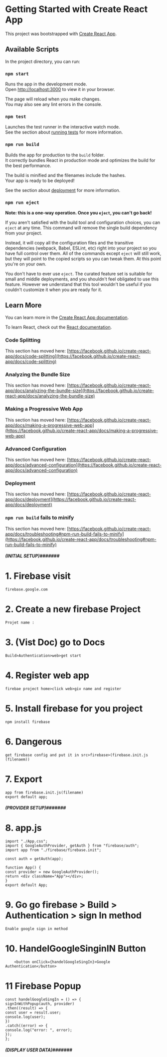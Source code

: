 

# Getting Started with Create React App

This project was bootstrapped with [Create React App](https://github.com/facebook/create-react-app).

## Available Scripts

In the project directory, you can run:

### `npm start`

Runs the app in the development mode.\
Open [http://localhost:3000](http://localhost:3000) to view it in your browser.

The page will reload when you make changes.\
You may also see any lint errors in the console.

### `npm test`

Launches the test runner in the interactive watch mode.\
See the section about [running tests](https://facebook.github.io/create-react-app/docs/running-tests) for more information.

### `npm run build`

Builds the app for production to the `build` folder.\
It correctly bundles React in production mode and optimizes the build for the best performance.

The build is minified and the filenames include the hashes.\
Your app is ready to be deployed!

See the section about [deployment](https://facebook.github.io/create-react-app/docs/deployment) for more information.

### `npm run eject`

**Note: this is a one-way operation. Once you `eject`, you can't go back!**

If you aren't satisfied with the build tool and configuration choices, you can `eject` at any time. This command will remove the single build dependency from your project.

Instead, it will copy all the configuration files and the transitive dependencies (webpack, Babel, ESLint, etc) right into your project so you have full control over them. All of the commands except `eject` will still work, but they will point to the copied scripts so you can tweak them. At this point you're on your own.

You don't have to ever use `eject`. The curated feature set is suitable for small and middle deployments, and you shouldn't feel obligated to use this feature. However we understand that this tool wouldn't be useful if you couldn't customize it when you are ready for it.

## Learn More

You can learn more in the [Create React App documentation](https://facebook.github.io/create-react-app/docs/getting-started).

To learn React, check out the [React documentation](https://reactjs.org/).

### Code Splitting

This section has moved here: [https://facebook.github.io/create-react-app/docs/code-splitting](https://facebook.github.io/create-react-app/docs/code-splitting)

### Analyzing the Bundle Size

This section has moved here: [https://facebook.github.io/create-react-app/docs/analyzing-the-bundle-size](https://facebook.github.io/create-react-app/docs/analyzing-the-bundle-size)

### Making a Progressive Web App

This section has moved here: [https://facebook.github.io/create-react-app/docs/making-a-progressive-web-app](https://facebook.github.io/create-react-app/docs/making-a-progressive-web-app)

### Advanced Configuration

This section has moved here: [https://facebook.github.io/create-react-app/docs/advanced-configuration](https://facebook.github.io/create-react-app/docs/advanced-configuration)

### Deployment

This section has moved here: [https://facebook.github.io/create-react-app/docs/deployment](https://facebook.github.io/create-react-app/docs/deployment)

### `npm run build` fails to minify

This section has moved here: [https://facebook.github.io/create-react-app/docs/troubleshooting#npm-run-build-fails-to-minify](https://facebook.github.io/create-react-app/docs/troubleshooting#npm-run-build-fails-to-minify)

##### (INITIAL SETUP)#######

# 1. Firebase visit

    firebase.google.com

# 2. Create a new firebase Project

    Projet name :

# 3. (Vist Doc) go to Docs

    Build>Authentication>web>get start

# 4. Register web app

    firebae project home>click web>giv name and register

# 5. Install firebase for you project

    npm install firebase

# 6. Dangerous

    get firebase config and put it in src>firebase>(firebase.init.js (filenaem))

# 7. Export

    app from firebase.init.js(filename)
    export default app;

##### (PROVIDER SETUP)#######

# 8. app.js

    import "./App.css";
    import { GoogleAuthProvider, getAuth } from "firebase/auth";
    import app from "./firebase/firebase.init";

    const auth = getAuth(app);

    function App() {
    const provider = new GoogleAuthProvider();
    return <div className="App"></div>;
    }
    export default App;

# 9. Go go firebase > Build > Authentication > sign In method

    Enable google sign in method

# 10. HandelGoogleSinginIN Button

        <button onClick={handelGoogleSingIn}>Google Authentication</button>

# 11 Firebase Popup

    const handelGoogleSingIn = () => {
    signInWithPopup(auth, provider)
    .then((result) => {
    const user = result.user;
    console.log(user);
    })
    .catch((error) => {
    console.log("error: ", error);
    });
    };

##### (DISPLAY USER DATA)#######
